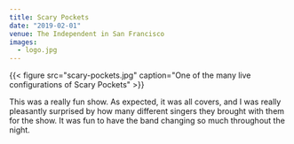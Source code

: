 ```yaml
---
title: Scary Pockets
date: "2019-02-01"
venue: The Independent in San Francisco
images:
  - logo.jpg
---
```


{{< figure src="scary-pockets.jpg" caption="One of the many live configurations of Scary Pockets" >}}

This was a really fun show. As expected, it was all covers, and I was really
pleasantly surprised by how many different singers they brought with them for
the show.
It was fun to have the band changing so much throughout the night.
